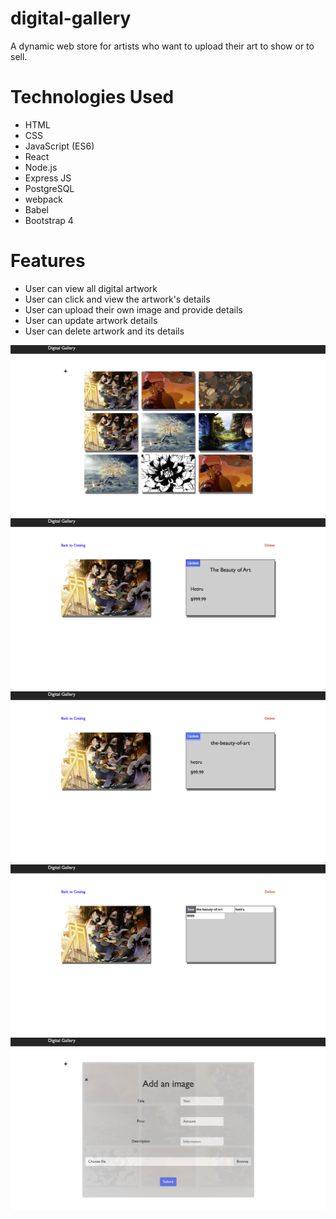 # digital-gallery
A dynamic web store for artists who want to upload their art to show or to sell.

# Technologies Used
- HTML
- CSS
- JavaScript (ES6)
- React
- Node.js
- Express JS
- PostgreSQL
- webpack
- Babel
- Bootstrap 4

# Features
- User can view all digital artwork
- User can click and view the artwork's details
- User can upload their own image and provide details
- User can update artwork details
- User can delete artwork and its details

![alt text](https://github.com/jachiu555/digital-gallery/blob/main/server/public/images/Digital%20Gallery%20Screenshot1.png)
![alt text](https://github.com/jachiu555/digital-gallery/blob/main/server/public/images/Digital%20Gallery%20Screenshot2.png)
![alt text](https://github.com/jachiu555/digital-gallery/blob/main/server/public/images/Digital%20Gallery%20Screenshot3.png)
![alt text](https://github.com/jachiu555/digital-gallery/blob/main/server/public/images/Digital%20Gallery%20Screenshot4.png)
![alt text](https://github.com/jachiu555/digital-gallery/blob/main/server/public/images/Digital%20Gallery%20Screenshot5.png)
